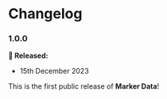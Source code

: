 # Changelog

### 1.0.0
**🎉 Released:**
- 15th December 2023

This is the first public release of **Marker Data**!
